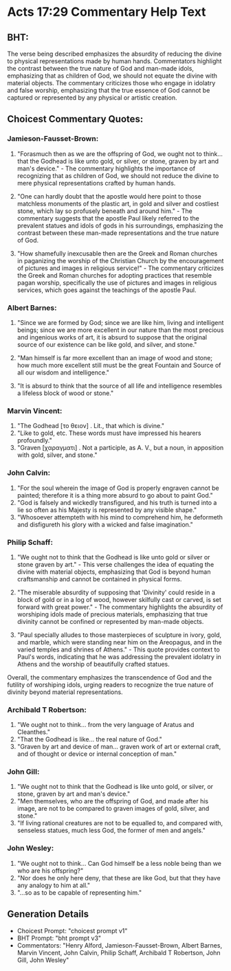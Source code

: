 # Acts 17:29 Commentary Help Text

## BHT:
The verse being described emphasizes the absurdity of reducing the divine to physical representations made by human hands. Commentators highlight the contrast between the true nature of God and man-made idols, emphasizing that as children of God, we should not equate the divine with material objects. The commentary criticizes those who engage in idolatry and false worship, emphasizing that the true essence of God cannot be captured or represented by any physical or artistic creation.

## Choicest Commentary Quotes:
### Jamieson-Fausset-Brown:
1. "Forasmuch then as we are the offspring of God, we ought not to think... that the Godhead is like unto gold, or silver, or stone, graven by art and man's device." - The commentary highlights the importance of recognizing that as children of God, we should not reduce the divine to mere physical representations crafted by human hands.

2. "One can hardly doubt that the apostle would here point to those matchless monuments of the plastic art, in gold and silver and costliest stone, which lay so profusely beneath and around him." - The commentary suggests that the apostle Paul likely referred to the prevalent statues and idols of gods in his surroundings, emphasizing the contrast between these man-made representations and the true nature of God.

3. "How shamefully inexcusable then are the Greek and Roman churches in paganizing the worship of the Christian Church by the encouragement of pictures and images in religious service!" - The commentary criticizes the Greek and Roman churches for adopting practices that resemble pagan worship, specifically the use of pictures and images in religious services, which goes against the teachings of the apostle Paul.

### Albert Barnes:
1. "Since we are formed by God; since we are like him, living and intelligent beings; since we are more excellent in our nature than the most precious and ingenious works of art, it is absurd to suppose that the original source of our existence can be like gold, and silver, and stone." 

2. "Man himself is far more excellent than an image of wood and stone; how much more excellent still must be the great Fountain and Source of all our wisdom and intelligence."

3. "It is absurd to think that the source of all life and intelligence resembles a lifeless block of wood or stone."

### Marvin Vincent:
1. "The Godhead [το θειον] . Lit., that which is divine."
2. "Like to gold, etc. These words must have impressed his hearers profoundly."
3. "Graven [χαραγματι] . Not a participle, as A. V., but a noun, in apposition with gold, silver, and stone."

### John Calvin:
1. "For the soul wherein the image of God is properly engraven cannot be painted; therefore it is a thing more absurd to go about to paint God."
2. "God is falsely and wickedly transfigured, and his truth is turned into a lie so often as his Majesty is represented by any visible shape."
3. "Whosoever attempteth with his mind to comprehend him, he deformeth and disfigureth his glory with a wicked and false imagination."

### Philip Schaff:
1. "We ought not to think that the Godhead is like unto gold or silver or stone graven by art." - This verse challenges the idea of equating the divine with material objects, emphasizing that God is beyond human craftsmanship and cannot be contained in physical forms.

2. "The miserable absurdity of supposing that 'Divinity' could reside in a block of gold or in a log of wood, however skilfully cast or carved, is set forward with great power." - The commentary highlights the absurdity of worshiping idols made of precious materials, emphasizing that true divinity cannot be confined or represented by man-made objects.

3. "Paul specially alludes to those masterpieces of sculpture in ivory, gold, and marble, which were standing near him on the Areopagus, and in the varied temples and shrines of Athens." - This quote provides context to Paul's words, indicating that he was addressing the prevalent idolatry in Athens and the worship of beautifully crafted statues.

Overall, the commentary emphasizes the transcendence of God and the futility of worshiping idols, urging readers to recognize the true nature of divinity beyond material representations.

### Archibald T Robertson:
1. "We ought not to think... from the very language of Aratus and Cleanthes." 
2. "That the Godhead is like... the real nature of God."
3. "Graven by art and device of man... graven work of art or external craft, and of thought or device or internal conception of man."

### John Gill:
1. "We ought not to think that the Godhead is like unto gold, or silver, or stone, graven by art and man's device."
2. "Men themselves, who are the offspring of God, and made after his image, are not to be compared to graven images of gold, silver, and stone."
3. "If living rational creatures are not to be equalled to, and compared with, senseless statues, much less God, the former of men and angels."

### John Wesley:
1. "We ought not to think... Can God himself be a less noble being than we who are his offspring?" 
2. "Nor does he only here deny, that these are like God, but that they have any analogy to him at all."
3. "...so as to be capable of representing him."


## Generation Details
- Choicest Prompt: "choicest prompt v1"
- BHT Prompt: "bht prompt v3"
- Commentators: "Henry Alford, Jamieson-Fausset-Brown, Albert Barnes, Marvin Vincent, John Calvin, Philip Schaff, Archibald T Robertson, John Gill, John Wesley"
